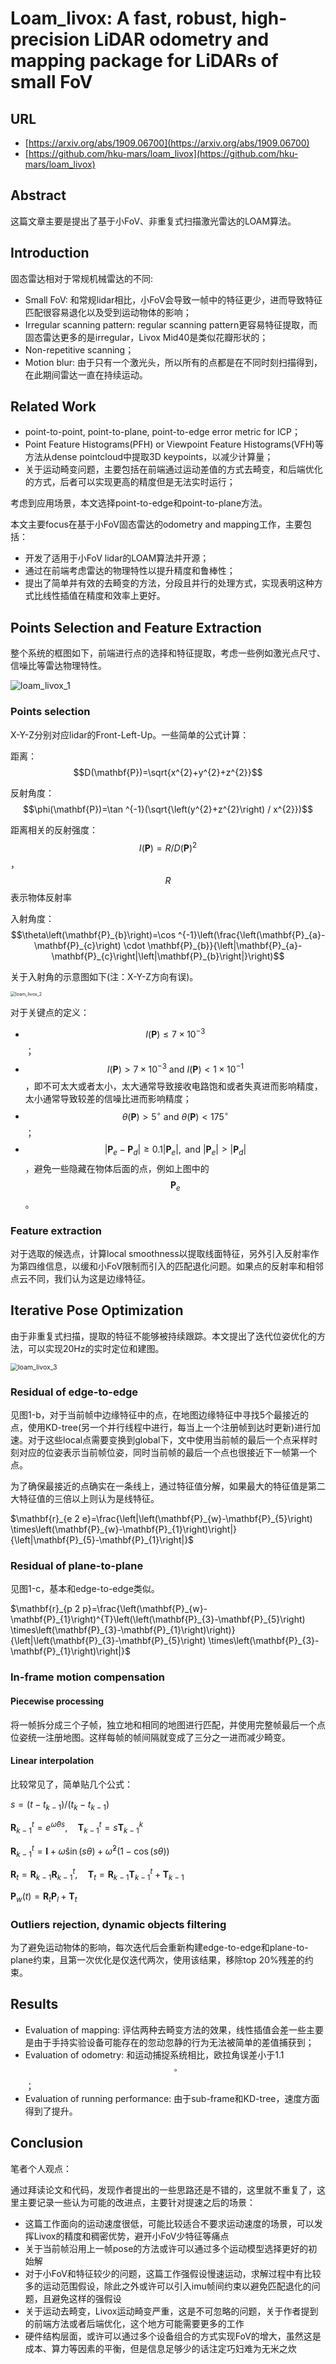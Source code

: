 # Loam_livox: A fast, robust, high-precision LiDAR odometry and mapping package for LiDARs of small FoV
## URL  
- [https://arxiv.org/abs/1909.06700](https://arxiv.org/abs/1909.06700)
- [https://github.com/hku-mars/loam_livox](https://github.com/hku-mars/loam_livox)

## Abstract
这篇文章主要是提出了基于小FoV、非重复式扫描激光雷达的LOAM算法。

## Introduction 
固态雷达相对于常规机械雷达的不同:

- Small FoV: 和常规lidar相比，小FoV会导致一帧中的特征更少，进而导致特征匹配很容易退化以及受到运动物体的影响；
- Irregular scanning pattern: regular scanning pattern更容易特征提取，而固态雷达更多的是irregular，Livox Mid40是类似花瓣形状的；
- Non-repetitive scanning；
- Motion blur: 由于只有一个激光头，所以所有的点都是在不同时刻扫描得到，在此期间雷达一直在持续运动。

## Related Work
- point-to-point, point-to-plane, point-to-edge error metric for ICP；
- Point Feature Histograms(PFH) or Viewpoint Feature Histograms(VFH)等方法从dense pointcloud中提取3D keypoints，以减少计算量；
- 关于运动畸变问题，主要包括在前端通过运动差值的方式去畸变，和后端优化的方式，后者可以实现更高的精度但是无法实时运行；

考虑到应用场景，本文选择point-to-edge和point-to-plane方法。

本文主要focus在基于小FoV固态雷达的odometry and mapping工作，主要包括：

- 开发了适用于小FoV lidar的LOAM算法并开源；
- 通过在前端考虑雷达的物理特性以提升精度和鲁棒性；
- 提出了简单并有效的去畸变的方法，分段且并行的处理方式，实现表明这种方式比线性插值在精度和效率上更好。

## Points Selection and Feature Extraction

整个系统的框图如下，前端进行点的选择和特征提取，考虑一些例如激光点尺寸、信噪比等雷达物理特性。

![loam_livox_1](pictures/loam_livox_1.png)

### Points selection

X-Y-Z分别对应lidar的Front-Left-Up。一些简单的公式计算：

距离：$$D(\mathbf{P})=\sqrt{x^{2}+y^{2}+z^{2}}$$

反射角度：$$\phi(\mathbf{P})=\tan ^{-1}(\sqrt{\left(y^{2}+z^{2}\right) / x^{2}})$$

距离相关的反射强度：$$I(\mathbf{P})=R / D(\mathbf{P})^{2}$$，$$R$$表示物体反射率

入射角度：$$\theta\left(\mathbf{P}_{b}\right)=\cos ^{-1}\left(\frac{\left(\mathbf{P}_{a}-\mathbf{P}_{c}\right) \cdot \mathbf{P}_{b}}{\left|\mathbf{P}_{a}-\mathbf{P}_{c}\right|\left|\mathbf{P}_{b}\right|}\right)$$

关于入射角的示意图如下(注：X-Y-Z方向有误)。

<img src="pictures/loam_livox_2.png" alt="loam_livox_2" style="zoom:50%;" />

对于关键点的定义：

- $$I(\mathbf{P}) \leq 7 \times 10^{-3} $$；
- $$I(\mathbf{P}) \gt 7 \times 10^{-3} \text{ and } I(\mathbf{P}) \lt 1 \times 10^{-1}$$ ，即不可太大或者太小，太大通常导致接收电路饱和或者失真进而影响精度，太小通常导致较差的信噪比进而影响精度；
- $$\theta(\mathbf{P}) \gt 5^{\circ} \text{ and } \theta(\mathbf{P}) \lt 175^{\circ}$$；
- $$\left|\mathbf{P}_{e}-\mathbf{P}_{d}\right| \geq 0.1\left|\mathbf{P}_{e}\right|, \text { and }\left|\mathbf{P}_{e}\right|>\left|\mathbf{P}_{d}\right|$$，避免一些隐藏在物体后面的点，例如上图中的$$\mathbf{P}_{e}$$。

### Feature extraction

对于选取的候选点，计算local smoothness以提取线面特征，另外引入反射率作为第四维信息，以缓和小FoV限制而引入的匹配退化问题。如果点的反射率和相邻点云不同，我们认为这是边缘特征。

## Iterative Pose Optimization

由于非重复式扫描，提取的特征不能够被持续跟踪。本文提出了迭代位姿优化的方法，可以实现20Hz的实时定位和建图。

<img src="pictures/loam_livox_3.png" alt="loam_livox_3" style="zoom:75%;" />

### Residual of edge-to-edge

见图1-b，对于当前帧中边缘特征中的点，在地图边缘特征中寻找5个最接近的点，使用KD-tree(另一个并行线程中进行，每当上一个注册帧到达时更新)进行加速。对于这些local点需要变换到global下，文中使用当前帧的最后一个点采样时刻对应的位姿表示当前帧位姿，同时当前帧的最后一个点也很接近下一帧第一个点。

为了确保最接近的点确实在一条线上，通过特征值分解，如果最大的特征值是第二大特征值的三倍以上则认为是线特征。

$\mathbf{r}_{e 2 e}=\frac{\left|\left(\mathbf{P}_{w}-\mathbf{P}_{5}\right) \times\left(\mathbf{P}_{w}-\mathbf{P}_{1}\right)\right|}{\left|\mathbf{P}_{5}-\mathbf{P}_{1}\right|}$

### Residual of plane-to-plane

见图1-c，基本和edge-to-edge类似。

$\mathbf{r}_{p 2 p}=\frac{\left(\mathbf{P}_{w}-\mathbf{P}_{1}\right)^{T}\left(\left(\mathbf{P}_{3}-\mathbf{P}_{5}\right) \times\left(\mathbf{P}_{3}-\mathbf{P}_{1}\right)\right)}{\left|\left(\mathbf{P}_{3}-\mathbf{P}_{5}\right) \times\left(\mathbf{P}_{3}-\mathbf{P}_{1}\right)\right|}$

### In-frame motion compensation

#### Piecewise processing

将一帧拆分成三个子帧，独立地和相同的地图进行匹配，并使用完整帧最后一个点位姿统一注册地图。这样每帧的帧间隔就变成了三分之一进而减少畸变。

#### Linear interpolation

比较常见了，简单贴几个公式：

$s=\left(t-t_{k-1}\right) /\left(t_{k}-t_{k-1}\right)$

$\mathbf{R}_{k-1}^{t}=e^{\hat{\omega} \theta s}, \quad \mathbf{T}_{k-1}^{t}=s \mathbf{T}_{k-1}^{k}$

$\mathbf{R}_{k-1}^{t}=\mathbf{I}+\widehat{\omega} \sin (s \theta)+\hat{\omega}^{2}(1-\cos (s \theta))$

$\mathbf{R}_{t}=\mathbf{R}_{k-1} \mathbf{R}_{k-1}^{t}, \quad \mathbf{T}_{t}=\mathbf{R}_{k-1} \mathbf{T}_{k-1}^{t}+\mathbf{T}_{k-1}$

$\mathbf{P}_{w}(t)=\mathbf{R}_{t} \mathbf{P}_{l}+\mathbf{T}_{t}$

### Outliers rejection, dynamic objects filtering

为了避免运动物体的影响，每次迭代后会重新构建edge-to-edge和plane-to-plane约束，且第一次优化是仅迭代两次，使用该结果，移除top 20%残差的约束。

## Results
- Evaluation of mapping: 评估两种去畸变方法的效果，线性插值会差一些主要是由于手持实验设备可能存在的忽动忽静的行为无法被简单的差值捕获到；
- Evaluation of odometry: 和运动捕捉系统相比，欧拉角误差小于1.1$$^{\circ}$$；
- Evaluation of running performance: 由于sub-frame和KD-tree，速度方面得到了提升。

## Conclusion
笔者个人观点：

通过拜读论文和代码，发现作者提出的一些思路还是不错的，这里就不重复了，这里主要记录一些认为可能的改进点，主要针对提速之后的场景：

- 这篇工作面向的运动速度很低，可能比较适合不要求运动速度的场景，可以发挥Livox的精度和稠密优势，避开小FoV少特征等痛点
- 关于当前帧沿用上一帧pose的方法或许可以通过多个运动模型选择更好的初始解
- 对于小FoV和特征较少的问题，这篇工作强假设慢速运动，求解过程中有比较多的运动范围假设，除此之外或许可以引入imu帧间约束以避免匹配退化的问题，且避免这样的强假设
- 关于运动去畸变，Livox运动畸变严重，这是不可忽略的问题，关于作者提到的前端方法或者后端优化，这个地方可能需要更多的工作
- 硬件结构层面，或许可以通过多个设备组合的方式实现FoV的增大，虽然这是成本、算力等因素的平衡，但是信息足够少的话注定巧妇难为无米之炊
